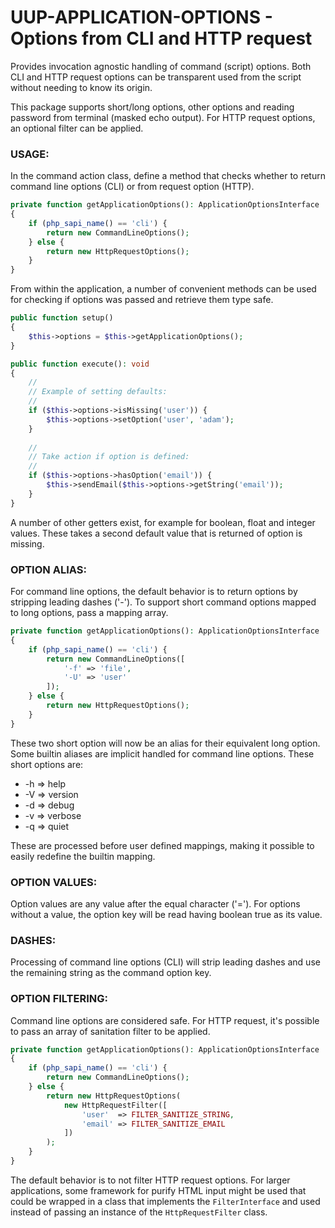 UUP-APPLICATION-OPTIONS - Options from CLI and HTTP request
=======================================================================

Provides invocation agnostic handling of command (script) options. Both CLI and HTTP request options can be transparent
used from the script without needing to know its origin.

This package supports short/long options, other options and reading password from terminal (masked echo output). For
HTTP request options, an optional filter can be applied.

### USAGE:

In the command action class, define a method that checks whether to return command line options (CLI) or from request
option (HTTP).

```php
private function getApplicationOptions(): ApplicationOptionsInterface
{
    if (php_sapi_name() == 'cli') {
        return new CommandLineOptions();
    } else {
        return new HttpRequestOptions();
    }
}
```

From within the application, a number of convenient methods can be used for checking if options was passed and retrieve
them type safe.

```php
public function setup() 
{
    $this->options = $this->getApplicationOptions();
}

public function execute(): void 
{
    // 
    // Example of setting defaults:
    // 
    if ($this->options->isMissing('user')) {
        $this->options->setOption('user', 'adam');
    }
    
    // 
    // Take action if option is defined:
    // 
    if ($this->options->hasOption('email')) {
        $this->sendEmail($this->options->getString('email'));
    }
}
```

A number of other getters exist, for example for boolean, float and integer values. These takes a second default value
that is returned of option is missing.

### OPTION ALIAS:

For command line options, the default behavior is to return options by stripping leading dashes ('-'). To support short
command options mapped to long options, pass a mapping array.

```php
private function getApplicationOptions(): ApplicationOptionsInterface
{
    if (php_sapi_name() == 'cli') {
        return new CommandLineOptions([
            '-f' => 'file',
            '-U' => 'user'
        ]);
    } else {
        return new HttpRequestOptions();
    }
}
```

These two short option will now be an alias for their equivalent long option. Some builtin aliases are implicit 
handled for command line options. These short options are:

* -h => help
* -V => version
* -d => debug
* -v => verbose
* -q => quiet

These are processed before user defined mappings, making it possible to easily redefine the builtin mapping.

### OPTION VALUES:

Option values are any value after the equal character ('='). For options without a value, the option key will be read
having boolean true as its value.

### DASHES:

Processing of command line options (CLI) will strip leading dashes and use the remaining string as the command option
key.

### OPTION FILTERING:

Command line options are considered safe. For HTTP request, it's possible to pass an array of sanitation filter to be
applied.

```php
private function getApplicationOptions(): ApplicationOptionsInterface
{
    if (php_sapi_name() == 'cli') {
        return new CommandLineOptions();
    } else {
        return new HttpRequestOptions(
            new HttpRequestFilter([
                'user'  => FILTER_SANITIZE_STRING,
                'email' => FILTER_SANITIZE_EMAIL
            ])
        );
    }
}
```

The default behavior is to not filter HTTP request options. For larger applications, some framework for purify HTML
input might be used that could be wrapped in a class that implements the `FilterInterface` and used instead of passing
an instance of the `HttpRequestFilter` class.

